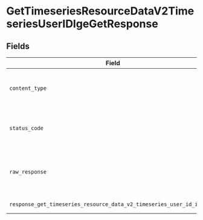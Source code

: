 # GetTimeseriesResourceDataV2TimeseriesUserIDIgeGetResponse


## Fields

| Field                                                                                      | Type                                                                                       | Required                                                                                   | Description                                                                                |
| ------------------------------------------------------------------------------------------ | ------------------------------------------------------------------------------------------ | ------------------------------------------------------------------------------------------ | ------------------------------------------------------------------------------------------ |
| `content_type`                                                                             | *str*                                                                                      | :heavy_check_mark:                                                                         | HTTP response content type for this operation                                              |
| `status_code`                                                                              | *int*                                                                                      | :heavy_check_mark:                                                                         | HTTP response status code for this operation                                               |
| `raw_response`                                                                             | [requests.Response](https://requests.readthedocs.io/en/latest/api/#requests.Response)      | :heavy_check_mark:                                                                         | Raw HTTP response; suitable for custom response parsing                                    |
| `response_get_timeseries_resource_data_v2_timeseries_user_id_ige_get`                      | List[[shared.ClientFacingIgeTimeseries](../../models/shared/clientfacingigetimeseries.md)] | :heavy_minus_sign:                                                                         | Successful Response                                                                        |